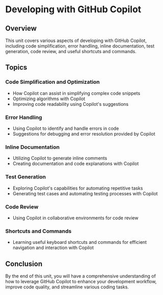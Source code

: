 # Developing with GitHub Copilot

## Overview

This unit covers various aspects of developing with GitHub Copilot, including code simplification, error handling, inline documentation, test generation, code review, and useful shortcuts and commands.

## Topics

### Code Simplification and Optimization
- How Copilot can assist in simplifying complex code snippets
- Optimizing algorithms with Copilot
- Improving code readability using Copilot's suggestions

### Error Handling
- Using Copilot to identify and handle errors in code
- Suggestions for debugging and error resolution provided by Copilot

### Inline Documentation
- Utilizing Copilot to generate inline comments
- Creating documentation and code explanations with Copilot

### Test Generation
- Exploring Copilot's capabilities for automating repetitive tasks
- Generating test cases and automating testing processes with Copilot

### Code Review
- Using Copilot in collaborative environments for code review

### Shortcuts and Commands
- Learning useful keyboard shortcuts and commands for efficient navigation and interaction with Copilot

## Conclusion

By the end of this unit, you will have a comprehensive understanding of how to leverage GitHub Copilot to enhance your development workflow, improve code quality, and streamline various coding tasks.